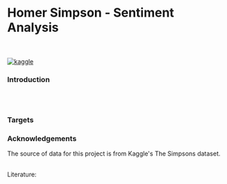 # Homer Simpson - Sentiment Analysis <br><br/>

[![kaggle](https://img.shields.io/badge/_-Open_in_Kaggle-informational?style=plastic&logo=kaggle&logoColor=white&color=045bab&link=https://www.kaggle.com/code/martinab/homer-simpson-sentiment-analysis?scriptVersionId=113613957)](https://www.kaggle.com/code/martinab/homer-simpson-sentiment-analysis?scriptVersionId=113613957)

### Introduction

<br><br/>


### Targets

 
### Acknowledgements

The source of data for this project is from Kaggle's The Simpsons dataset. <br><br/>


Literature:
